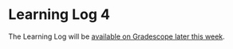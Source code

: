 # Learning Log 4

The Learning Log will be [available on Gradescope later this week](https://www.gradescope.ca/courses/5038).